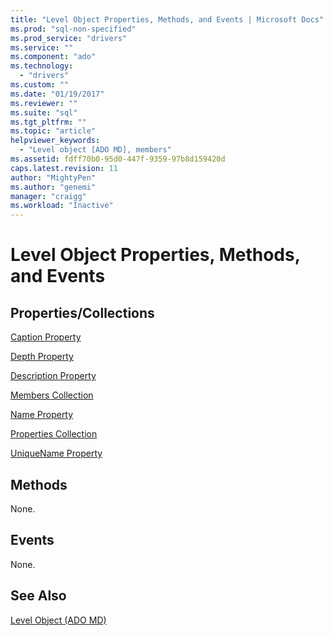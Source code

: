 ```yaml
---
title: "Level Object Properties, Methods, and Events | Microsoft Docs"
ms.prod: "sql-non-specified"
ms.prod_service: "drivers"
ms.service: ""
ms.component: "ado"
ms.technology:
  - "drivers"
ms.custom: ""
ms.date: "01/19/2017"
ms.reviewer: ""
ms.suite: "sql"
ms.tgt_pltfrm: ""
ms.topic: "article"
helpviewer_keywords: 
  - "Level object [ADO MD], members"
ms.assetid: fdff70b0-95d0-447f-9359-97b8d159420d
caps.latest.revision: 11
author: "MightyPen"
ms.author: "genemi"
manager: "craigg"
ms.workload: "Inactive"
---
```

# Level Object Properties, Methods, and Events
## Properties/Collections  
 [Caption Property](../../../ado/reference/ado-md-api/caption-property-ado-md.md)  
  
 [Depth Property](../../../ado/reference/ado-md-api/depth-property-ado-md.md)  
  
 [Description Property](../../../ado/reference/ado-md-api/description-property-ado-md.md)  
  
 [Members Collection](../../../ado/reference/ado-md-api/members-collection-ado-md.md)  
  
 [Name Property](../../../ado/reference/ado-md-api/name-property-ado-md.md)  
  
 [Properties Collection](../../../ado/reference/ado-api/properties-collection-ado.md)  
  
 [UniqueName Property](../../../ado/reference/ado-md-api/uniquename-property-ado-md.md)  
  
## Methods  
 None.  
  
## Events  
 None.  
  
## See Also  
 [Level Object (ADO MD)](../../../ado/reference/ado-md-api/level-object-ado-md.md)
